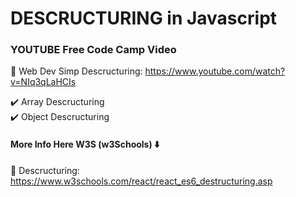 # DESCRUCTURING in Javascript

### YOUTUBE Free Code Camp Video

🚀 Web Dev Simp Descructuring: https://www.youtube.com/watch?v=NIq3qLaHCIs

✔️ Array Descructuring <br>
✔️ Object Descructuring <br>

#### More Info Here W3S (w3Schools) ⬇️

🚀 Descructuring: https://www.w3schools.com/react/react_es6_destructuring.asp



